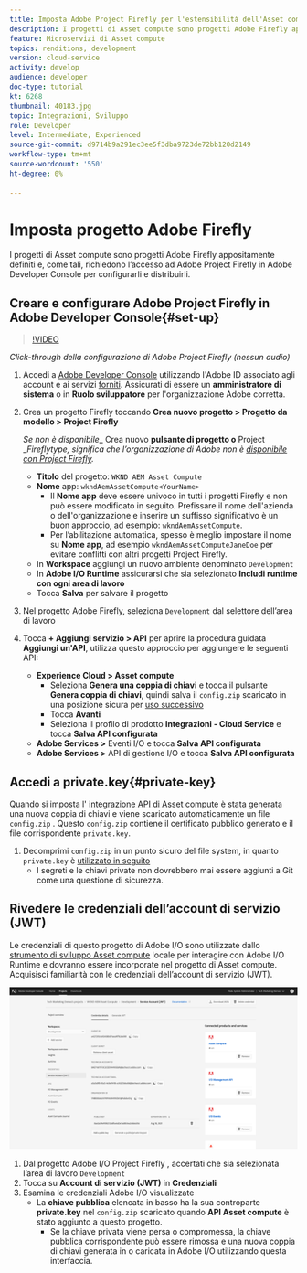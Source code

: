 ```yaml
---
title: Imposta Adobe Project Firefly per l'estensibilità dell'Asset compute
description: I progetti di Asset compute sono progetti Adobe Firefly appositamente definiti e, come tali, richiedono l’accesso ad Adobe Project Firefly in Adobe Developer Console per configurarli e distribuirli.
feature: Microservizi di Asset compute
topics: renditions, development
version: cloud-service
activity: develop
audience: developer
doc-type: tutorial
kt: 6268
thumbnail: 40183.jpg
topic: Integrazioni, Sviluppo
role: Developer
level: Intermediate, Experienced
source-git-commit: d9714b9a291ec3ee5f3dba9723de72bb120d2149
workflow-type: tm+mt
source-wordcount: '550'
ht-degree: 0%

---
```



# Imposta progetto Adobe Firefly

I progetti di Asset compute sono progetti Adobe Firefly appositamente definiti e, come tali, richiedono l’accesso ad Adobe Project Firefly in Adobe Developer Console per configurarli e distribuirli.

## Creare e configurare Adobe Project Firefly in Adobe Developer Console{#set-up}

>[!VIDEO](https://video.tv.adobe.com/v/40183/?quality=12&learn=on)

_Click-through della configurazione di Adobe Project Firefly (nessun audio)_

1. Accedi a [Adobe Developer Console](https://console.adobe.io) utilizzando l&#39;Adobe ID associato agli account e ai servizi [forniti](./accounts-and-services.md). Assicurati di essere un __amministratore di sistema__ o in __Ruolo sviluppatore__ per l&#39;organizzazione Adobe corretta.
1. Crea un progetto Firefly toccando __Crea nuovo progetto > Progetto da modello > Project Firefly__

   _Se non è disponibile__ Crea nuovo __pulsante di progetto o__ Project __Fireflytype, significa che l’organizzazione di Adobe non è  [disponibile con Project Firefly](#request-adobe-project-firefly)._

   + __Titolo__ del progetto:  `WKND AEM Asset Compute`
   + __Nome__ app:  `wkndAemAssetCompute<YourName>`
      + Il __Nome app__ deve essere univoco in tutti i progetti Firefly e non può essere modificato in seguito. Prefissare il nome dell&#39;azienda o dell&#39;organizzazione e inserire un suffisso significativo è un buon approccio, ad esempio: `wkndAemAssetCompute`.
      + Per l’abilitazione automatica, spesso è meglio impostare il nome su __Nome app__, ad esempio `wkndAemAssetComputeJaneDoe` per evitare conflitti con altri progetti Project Firefly.
   + In __Workspace__ aggiungi un nuovo ambiente denominato `Development`
   + In __Adobe I/O Runtime__ assicurarsi che sia selezionato __Includi runtime con ogni area di lavoro__
   + Tocca __Salva__ per salvare il progetto
1. Nel progetto Adobe Firefly, seleziona `Development` dal selettore dell’area di lavoro
1. Tocca __+ Aggiungi servizio > API__ per aprire la procedura guidata __Aggiungi un&#39;API__, utilizza questo approccio per aggiungere le seguenti API:

   + __Experience Cloud > Asset compute__
      + Seleziona __Genera una coppia di chiavi__ e tocca il pulsante __Genera coppia di chiavi__, quindi salva il `config.zip` scaricato in una posizione sicura per [uso successivo](#private-key)
      + Tocca __Avanti__
      + Seleziona il profilo di prodotto __Integrazioni - Cloud Service__ e tocca __Salva API configurata__
   + __Adobe Services >__ Eventi I/O e tocca  __Salva API configurata__
   + __Adobe Services >__ API di gestione I/O e tocca  __Salva API configurata__

## Accedi a private.key{#private-key}

Quando si imposta l&#39; [integrazione API di Asset compute](#set-up) è stata generata una nuova coppia di chiavi e viene scaricato automaticamente un file `config.zip` . Questo `config.zip` contiene il certificato pubblico generato e il file corrispondente `private.key`.

1. Decomprimi `config.zip` in un punto sicuro del file system, in quanto `private.key` è [utilizzato in seguito](../develop/environment-variables.md)
   + I segreti e le chiavi private non dovrebbero mai essere aggiunti a Git come una questione di sicurezza.

## Rivedere le credenziali dell’account di servizio (JWT)

Le credenziali di questo progetto di Adobe I/O sono utilizzate dallo [strumento di sviluppo Asset compute](../develop/development-tool.md) locale per interagire con Adobe I/O Runtime e dovranno essere incorporate nel progetto di Asset compute. Acquisisci familiarità con le credenziali dell’account di servizio (JWT).

![Credenziali account di Adobe Developer Service](./assets/firefly/service-account.png)

1. Dal progetto Adobe I/O Project Firefly , accertati che sia selezionata l’area di lavoro `Development`
1. Tocca su __Account di servizio (JWT)__ in __Credenziali__
1. Esamina le credenziali Adobe I/O visualizzate
   + La __chiave pubblica__ elencata in basso ha la sua controparte __private.key__ nel `config.zip` scaricato quando __API Asset compute__ è stato aggiunto a questo progetto.
      + Se la chiave privata viene persa o compromessa, la chiave pubblica corrispondente può essere rimossa e una nuova coppia di chiavi generata in o caricata in Adobe I/O utilizzando questa interfaccia.
